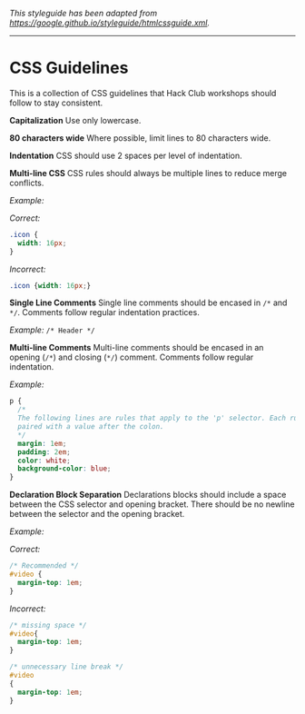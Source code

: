 _This styleguide has been adapted from
https://google.github.io/styleguide/htmlcssguide.xml._

-------------------------------------------------------------------------------

# CSS Guidelines

This is a collection of CSS guidelines that Hack Club workshops should follow to
stay consistent.

**Capitalization** Use only lowercase.

**80 characters wide** Where possible, limit lines to 80 characters wide.

**Indentation** CSS should use 2 spaces per level of indentation.

**Multi-line CSS**
CSS rules should always be multiple lines to reduce merge conflicts.

_Example:_

_Correct:_

```css
.icon {
  width: 16px;
}
```

_Incorrect:_

```css
.icon {width: 16px;}
```

**Single Line Comments**
Single line comments should be encased in `/*` and `*/`. Comments follow regular
indentation practices.

_Example:_ `/* Header */`

**Multi-line Comments**
Multi-line comments should be encased in an opening (`/*`) and closing (`*/`)
comment. Comments follow regular indentation.

_Example:_

```css
p {
  /*
  The following lines are rules that apply to the 'p' selector. Each rule is
  paired with a value after the colon.
  */
  margin: 1em;
  padding: 2em;
  color: white;
  background-color: blue;
}
```

**Declaration Block Separation**
Declarations blocks should include a space between the CSS selector and opening
bracket. There should be no newline between the selector and the opening bracket.

_Example:_

_Correct:_

```css
/* Recommended */
#video {
  margin-top: 1em;
}
```

_Incorrect:_

```css
/* missing space */
#video{
  margin-top: 1em;
}

/* unnecessary line break */
#video
{
  margin-top: 1em;
}
```
